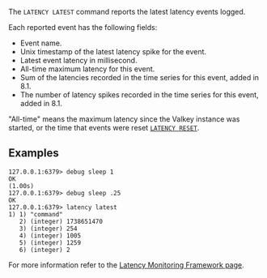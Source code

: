 The `LATENCY LATEST` command reports the latest latency events logged.

Each reported event has the following fields:

* Event name.
* Unix timestamp of the latest latency spike for the event.
* Latest event latency in millisecond.
* All-time maximum latency for this event.
* Sum of the latencies recorded in the time series for this event, added in 8.1.
* The number of latency spikes recorded in the time series for this event, added in 8.1.

"All-time" means the maximum latency since the Valkey instance was
started, or the time that events were reset [`LATENCY RESET`](latency-reset.md).

## Examples

```
127.0.0.1:6379> debug sleep 1
OK
(1.00s)
127.0.0.1:6379> debug sleep .25
OK
127.0.0.1:6379> latency latest
1) 1) "command"
   2) (integer) 1738651470
   3) (integer) 254
   4) (integer) 1005
   5) (integer) 1259
   6) (integer) 2
```

For more information refer to the [Latency Monitoring Framework page][lm].

[lm]: ../topics/latency-monitor.md
